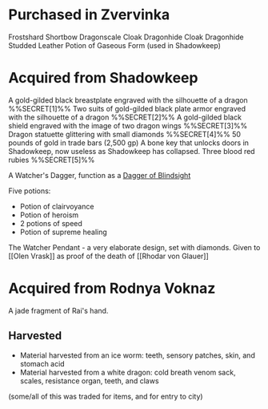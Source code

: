 # Purchased in Zvervinka

Frostshard Shortbow
Dragonscale Cloak
Dragonhide Cloak
Dragonhide Studded Leather
Potion of Gaseous Form (used in Shadowkeep)
# Acquired from Shadowkeep

A gold-gilded black breastplate engraved with the silhouette of a dragon %%SECRET[1]%%
Two suits of gold-gilded black plate armor engraved with the silhouette of a dragon %%SECRET[2]%%
A gold-gilded black shield engraved with the image of two dragon wings
%%SECRET[3]%%
Dragon statuette glittering with small diamonds
%%SECRET[4]%%
50 pounds of gold in trade bars (2,500 gp)
A bone key that unlocks doors in Shadowkeep, now useless as Shadowkeep has collapsed.
Three blood red rubies %%SECRET[5]%%

A Watcher's Dagger, function as a [Dagger of Blindsight](https://www.dndbeyond.com/magic-items/336928-dagger-of-blindsight)

Five potions: 
- Potion of clairvoyance 
- Potion of heroism  
- 2 potions of speed 
- Potion of supreme healing 

The Watcher Pendant - a very elaborate design, set with diamonds. Given to [[Olen Vrask]] as proof of the death of [[Rhodar von Glauer]]
# Acquired from Rodnya Voknaz

A jade fragment of Rai's hand.


## Harvested

- Material harvested from an ice worm: teeth, sensory patches, skin, and stomach acid
- Material harvested from a white dragon: cold breath venom sack, scales, resistance organ, teeth, and claws

(some/all of this was traded for items, and for entry to city)